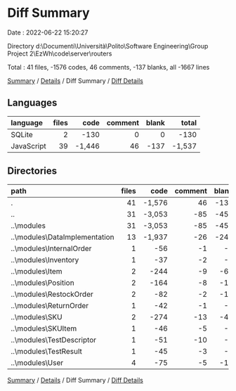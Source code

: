 # Diff Summary

Date : 2022-06-22 15:20:27

Directory d:\\Documenti\\Università\\Polito\\Software Engineering\\Group Project 2\\EzWh\\code\\server\\routers

Total : 41 files,  -1576 codes, 46 comments, -137 blanks, all -1667 lines

[Summary](results.md) / [Details](details.md) / Diff Summary / [Diff Details](diff-details.md)

## Languages
| language | files | code | comment | blank | total |
| :--- | ---: | ---: | ---: | ---: | ---: |
| SQLite | 2 | -130 | 0 | 0 | -130 |
| JavaScript | 39 | -1,446 | 46 | -137 | -1,537 |

## Directories
| path | files | code | comment | blank | total |
| :--- | ---: | ---: | ---: | ---: | ---: |
| . | 41 | -1,576 | 46 | -137 | -1,667 |
| .. | 31 | -3,053 | -85 | -451 | -3,589 |
| ..\\modules | 31 | -3,053 | -85 | -451 | -3,589 |
| ..\\modules\\DataImplementation | 13 | -1,937 | -26 | -248 | -2,211 |
| ..\\modules\\InternalOrder | 1 | -56 | -1 | -8 | -65 |
| ..\\modules\\Inventory | 1 | -37 | -2 | -7 | -46 |
| ..\\modules\\Item | 2 | -244 | -9 | -65 | -318 |
| ..\\modules\\Position | 2 | -164 | -8 | -18 | -190 |
| ..\\modules\\RestockOrder | 2 | -82 | -2 | -14 | -98 |
| ..\\modules\\ReturnOrder | 1 | -42 | -1 | -9 | -52 |
| ..\\modules\\SKU | 2 | -274 | -13 | -47 | -334 |
| ..\\modules\\SKUItem | 1 | -46 | -5 | -7 | -58 |
| ..\\modules\\TestDescriptor | 1 | -51 | -10 | -6 | -67 |
| ..\\modules\\TestResult | 1 | -45 | -3 | -3 | -51 |
| ..\\modules\\User | 4 | -75 | -5 | -19 | -99 |

[Summary](results.md) / [Details](details.md) / Diff Summary / [Diff Details](diff-details.md)